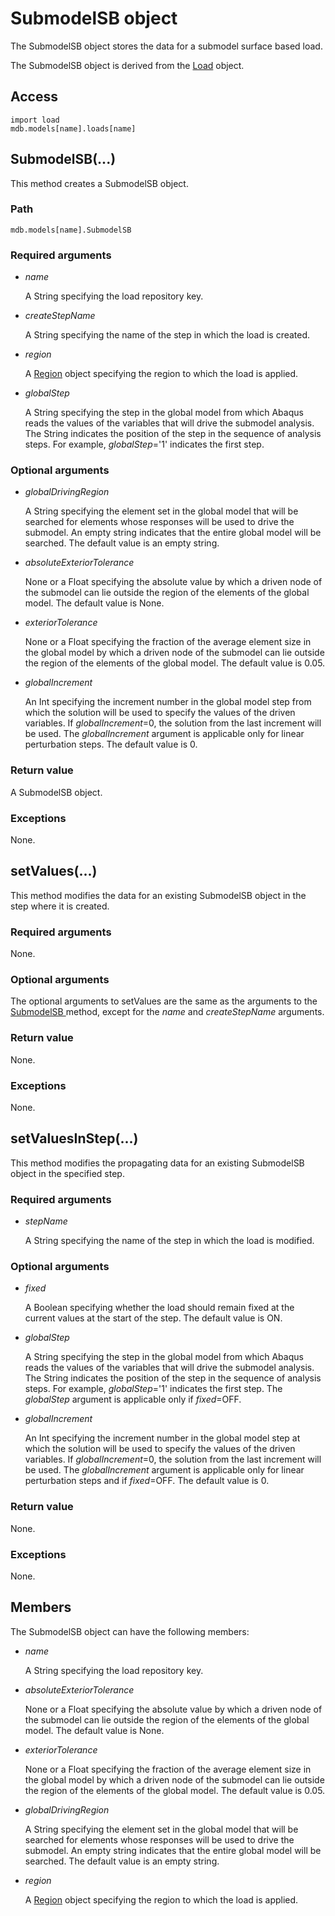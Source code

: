 # SubmodelSB object

The SubmodelSB object stores the data for a submodel surface based load.

The SubmodelSB object is derived from the [Load](https://help.3ds.com/2022/english/DSSIMULIA_Established/SIMACAEKERRefMap/simaker-c-loadpyc.htm?ContextScope=all) object.

## Access

```
import load
mdb.models[name].loads[name]
```

## SubmodelSB(...)



This method creates a SubmodelSB object.



### Path

```
mdb.models[name].SubmodelSB
```

### Required arguments

- *name*

  A String specifying the load repository key.

- *createStepName*

  A String specifying the name of the step in which the load is created.

- *region*

  A [Region](https://help.3ds.com/2022/english/DSSIMULIA_Established/SIMACAEKERRefMap/simaker-c-regionpyc.htm?ContextScope=all) object specifying the region to which the load is applied.

- *globalStep*

  A String specifying the step in the global model from which Abaqus reads the values of the variables that will drive the submodel analysis. The String indicates the position of the step in the sequence of analysis steps. For example, *globalStep*='1' indicates the first step.

### Optional arguments

- *globalDrivingRegion*

  A String specifying the element set in the global model that will be searched for elements whose responses will be used to drive the submodel. An empty string indicates that the entire global model will be searched. The default value is an empty string.

- *absoluteExteriorTolerance*

  None or a Float specifying the absolute value by which a driven node of the submodel can lie outside the region of the elements of the global model. The default value is None.

- *exteriorTolerance*

  None or a Float specifying the fraction of the average element size in the global model by which a driven node of the submodel can lie outside the region of the elements of the global model. The default value is 0.05.

- *globalIncrement*

  An Int specifying the increment number in the global model step from which the solution will be used to specify the values of the driven variables. If *globalIncrement*=0, the solution from the last increment will be used. The *globalIncrement* argument is applicable only for linear perturbation steps. The default value is 0.

### Return value

A SubmodelSB object.

### Exceptions

None.



## setValues(...)



This method modifies the data for an existing SubmodelSB object in the step where it is created.



### Required arguments

None.

### Optional arguments

The optional arguments to setValues are the same as the arguments to the [SubmodelSB ](https://help.3ds.com/2022/english/DSSIMULIA_Established/SIMACAEKERRefMap/simaker-c-submodelsbpyc.htm?ContextScope=all#simaker-submodelsbsubmodelsbpyc)method, except for the *name* and *createStepName* arguments.

### Return value

None.

### Exceptions

None.



## setValuesInStep(...)



This method modifies the propagating data for an existing SubmodelSB object in the specified step.



### Required arguments

- *stepName*

  A String specifying the name of the step in which the load is modified.

### Optional arguments

- *fixed*

  A Boolean specifying whether the load should remain fixed at the current values at the start of the step. The default value is ON.

- *globalStep*

  A String specifying the step in the global model from which Abaqus reads the values of the variables that will drive the submodel analysis. The String indicates the position of the step in the sequence of analysis steps. For example, *globalStep*='1' indicates the first step. The *globalStep* argument is applicable only if *fixed*=OFF.

- *globalIncrement*

  An Int specifying the increment number in the global model step at which the solution will be used to specify the values of the driven variables. If *globalIncrement*=0, the solution from the last increment will be used. The *globalIncrement* argument is applicable only for linear perturbation steps and if *fixed*=OFF. The default value is 0.

### Return value

None.

### Exceptions

None.



## Members

The SubmodelSB object can have the following members:

- *name*

  A String specifying the load repository key.

- *absoluteExteriorTolerance*

  None or a Float specifying the absolute value by which a driven node of the submodel can lie outside the region of the elements of the global model. The default value is None.

- *exteriorTolerance*

  None or a Float specifying the fraction of the average element size in the global model by which a driven node of the submodel can lie outside the region of the elements of the global model. The default value is 0.05.

- *globalDrivingRegion*

  A String specifying the element set in the global model that will be searched for elements whose responses will be used to drive the submodel. An empty string indicates that the entire global model will be searched. The default value is an empty string.

- *region*

  A [Region](https://help.3ds.com/2022/english/DSSIMULIA_Established/SIMACAEKERRefMap/simaker-c-regionpyc.htm?ContextScope=all) object specifying the region to which the load is applied.